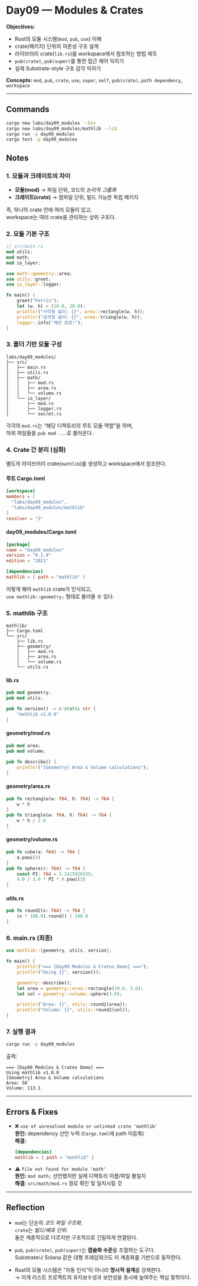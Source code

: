 # Day09 — Modules & Crates

**Objectives:**  
- Rust의 모듈 시스템(`mod`, `pub`, `use`) 이해  
- crate(패키지) 단위의 의존성 구조 설계  
- 라이브러리 crate(`lib.rs`)를 workspace에서 참조하는 방법 체득  
- `pub(crate)`, `pub(super)`를 통한 접근 제어 익히기  
- 실제 Substrate-style 구조 감각 익히기  

**Concepts:** `mod`, `pub`, `crate`, `use`, `super`, `self`, `pub(crate)`, `path dependency`, `workspace`

---

## Commands
```bash
cargo new labs/day09_modules --bin
cargo new labs/day09_modules/mathlib --lib
cargo run -p day09_modules
cargo test -p day09_modules
```

## Notes

### 1. 모듈과 크레이트의 차이

- **모듈(mod)** → 파일 단위, 코드의 *논리적 그룹화*  
- **크레이트(crate)** → 컴파일 단위, 빌드 가능한 독립 패키지  

즉, 하나의 crate 안에 여러 모듈이 있고,  
workspace는 여러 crate을 관리하는 상위 구조다.

### 2. 모듈 기본 구조

```rust
// src/main.rs
mod utils;
mod math;
mod io_layer;

use math::geometry::area;
use utils::greet;
use io_layer::logger;

fn main() {
    greet("Ferris");
    let (w, h) = (10.0, 20.0);
    println!("사각형 넓이: {}", area::rectangle(w, h));
    println!("삼각형 넓이: {}", area::triangle(w, h));
    logger::info("계산 완료!");
}
```

### 3. 폴더 기반 모듈 구성

```plaintext
labs/day09_modules/
├── src/
│   ├── main.rs
│   ├── utils.rs
│   ├── math/
│   │   ├── mod.rs
│   │   ├── area.rs
│   │   └── volume.rs
│   └── io_layer/
│       ├── mod.rs
│       ├── logger.rs
│       └── secret.rs
```

각각의 `mod.rs`는 “해당 디렉토리의 루트 모듈 역할”을 하며,  
하위 파일들을 `pub mod ...`로 불러온다.

### 4. Crate 간 분리 (심화)

별도의 라이브러리 crate(`mathlib`)를 생성하고 workspace에서 참조한다.

#### 루트 Cargo.toml
```toml
[workspace]
members = [
  "labs/day09_modules",
  "labs/day09_modules/mathlib"
]
resolver = "2"
```

#### day09_modules/Cargo.toml
```toml
[package]
name = "day09_modules"
version = "0.1.0"
edition = "2021"

[dependencies]
mathlib = { path = "mathlib" }
```

이렇게 해야 `mathlib` crate가 인식되고,  
`use mathlib::geometry;` 형태로 불러올 수 있다.

### 5. mathlib 구조

```plaintext
mathlib/
├── Cargo.toml
└── src/
    ├── lib.rs
    ├── geometry/
    │   ├── mod.rs
    │   ├── area.rs
    │   └── volume.rs
    └── utils.rs
```

#### lib.rs
```rust
pub mod geometry;
pub mod utils;

pub fn version() -> &'static str {
    "mathlib v1.0.0"
}
```

#### geometry/mod.rs
```rust
pub mod area;
pub mod volume;

pub fn describe() {
    println!("[Geometry] Area & Volume calculations");
}
```

#### geometry/area.rs
```rust
pub fn rectangle(w: f64, h: f64) -> f64 {
    w * h
}
pub fn triangle(w: f64, h: f64) -> f64 {
    w * h / 2.0
}
```

#### geometry/volume.rs
```rust
pub fn cube(a: f64) -> f64 {
    a.powi(3)
}
pub fn sphere(r: f64) -> f64 {
    const PI: f64 = 3.1415926535;
    4.0 / 3.0 * PI * r.powi(3)
}
```

#### utils.rs
```rust
pub fn round2(x: f64) -> f64 {
    (x * 100.0).round() / 100.0
}
```

### 6. main.rs (최종)
```rust
use mathlib::{geometry, utils, version};

fn main() {
    println!("=== [Day09 Modules & Crates Demo] ===");
    println!("Using {}", version());

    geometry::describe();
    let area = geometry::area::rectangle(10.0, 5.0);
    let vol = geometry::volume::sphere(3.0);

    println!("Area: {}", utils::round2(area));
    println!("Volume: {}", utils::round2(vol));
}
```

### 7. 실행 결과

```bash
cargo run -p day09_modules
```

출력:
```
=== [Day09 Modules & Crates Demo] ===
Using mathlib v1.0.0
[Geometry] Area & Volume calculations
Area: 50
Volume: 113.1
```

---

## Errors & Fixes

- ❌ `use of unresolved module or unlinked crate 'mathlib'`  
  **원인:** dependency 선언 누락 (`Cargo.toml`에 path 미등록)  
  **해결:**  
  ~~~toml
  [dependencies]
  mathlib = { path = "mathlib" }
  ~~~

- ⚠️ `file not found for module 'math'`  
  **원인:** `mod math;` 선언했지만 실제 디렉토리 이름/파일 불일치  
  **해결:** `src/math/mod.rs` 경로 확인 및 일치시킬 것

---

## Reflection

- `mod`는 단순히 *코드 파일 구조화*,  
  `crate`는 *빌드/배포 단위*.  
  둘은 계층적으로 다르지만 구조적으로 긴밀하게 연결된다.  

- `pub`, `pub(crate)`, `pub(super)`는 **캡슐화 수준**을 조절하는 도구다.  
  Substrate나 Solana 같은 대형 프레임워크도 이 계층화를 기반으로 동작한다.  

- Rust의 모듈 시스템은 “자동 인식”이 아니라 **명시적 설계**를 강제한다.  
  → 이게 러스트 프로젝트의 유지보수성과 보안성을 동시에 높여주는 핵심 철학이다.

